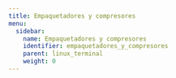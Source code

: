```yaml
---
title: Empaquetadores y compresores
menu:
  sidebar:
    name: Empaquetadores y compresores
    identifier: empaquetadores_y_compresores
    parent: linux_terminal
    weight: 0
---
```

